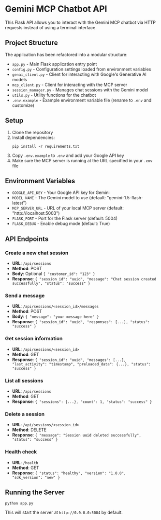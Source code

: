 # Gemini MCP Chatbot API

This Flask API allows you to interact with the Gemini MCP chatbot via HTTP requests instead of using a terminal interface.

## Project Structure

The application has been refactored into a modular structure:

- `app.py` - Main Flask application entry point
- `config.py` - Configuration settings loaded from environment variables
- `genai_client.py` - Client for interacting with Google's Generative AI models
- `mcp_client.py` - Client for interacting with the MCP server
- `session_manager.py` - Manages chat sessions with the Gemini model
- `utils.py` - Utility functions for the chatbot
- `.env.example` - Example environment variable file (rename to `.env` and customize)

## Setup

1. Clone the repository
2. Install dependencies:
   ```
   pip install -r requirements.txt
   ```
3. Copy `.env.example` to `.env` and add your Google API key
4. Make sure the MCP server is running at the URL specified in your `.env` file

## Environment Variables

- `GOOGLE_API_KEY` - Your Google API key for Gemini
- `MODEL_NAME` - The Gemini model to use (default: "gemini-1.5-flash-latest")
- `MCP_SERVER_URL` - URL of your local MCP server (default: "http://localhost:5003")
- `FLASK_PORT` - Port for the Flask server (default: 5004)
- `FLASK_DEBUG` - Enable debug mode (default: True)

## API Endpoints

### Create a new chat session
- **URL**: `/api/sessions`
- **Method**: POST
- **Body**: Optional `{ "customer_id": "123" }`
- **Response**: `{ "session_id": "uuid", "message": "Chat session created successfully", "status": "success" }`

### Send a message
- **URL**: `/api/sessions/<session_id>/messages`
- **Method**: POST
- **Body**: `{ "message": "your message here" }`
- **Response**: `{ "session_id": "uuid", "responses": [...], "status": "success" }`

### Get session information
- **URL**: `/api/sessions/<session_id>`
- **Method**: GET
- **Response**: `{ "session_id": "uuid", "messages": [...], "last_activity": "timestamp", "preloaded_data": {...}, "status": "success" }`

### List all sessions
- **URL**: `/api/sessions`
- **Method**: GET
- **Response**: `{ "sessions": {...}, "count": 1, "status": "success" }`

### Delete a session
- **URL**: `/api/sessions/<session_id>`
- **Method**: DELETE
- **Response**: `{ "message": "Session uuid deleted successfully", "status": "success" }`

### Health check
- **URL**: `/health`
- **Method**: GET
- **Response**: `{ "status": "healthy", "version": "1.0.0", "sdk_version": "new" }`

## Running the Server

```
python app.py
```

This will start the server at `http://0.0.0.0:5004` by default.
